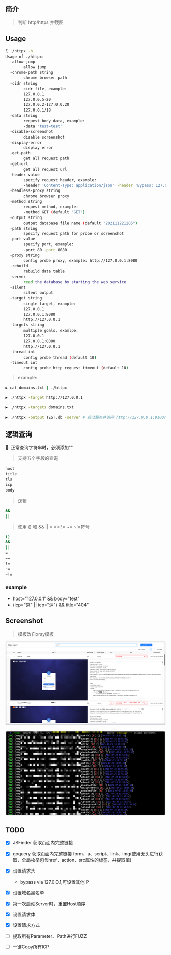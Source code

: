 ## 简介

> 判断 http/https 并截图

## Usage

```bash
ζ ./httpx -h
Usage of ./httpx:
  -allow-jump
    	allow jump
  -chrome-path string
    	chrome browser path
  -cidr string
    	cidr file, example:
    	127.0.0.1
    	127.0.0.5-20
    	127.0.0.2-127.0.0.20
    	127.0.0.1/18
  -data string
    	request body data, example:
    	-data 'test=test'
  -disable-screenshot
    	disable screenshot
  -display-error
    	display error
  -get-path
    	get all request path
  -get-url
    	get all request url
  -header value
    	specify request header, example:
    	-header 'Content-Type: application/json' -header 'Bypass: 127.0.0.1' (default [Content-Type: application/x-www-form-urlencoded])
  -headless-proxy string
    	chrome browser proxy
  -method string
    	request method, example:
    	-method GET (default "GET")
  -output string
    	output database file name (default "202111221205")
  -path string
    	specify request path for probe or screenshot
  -port value
    	specify port, example:
    	-port 80 -port 8080
  -proxy string
    	config probe proxy, example: http://127.0.0.1:8080
  -rebuild
    	rebuild data table
  -server
    	read the database by starting the web service
  -silent
    	silent output
  -target string
    	single target, example:
    	127.0.0.1
    	127.0.0.1:8080
    	http://127.0.0.1
  -targets string
    	multiple goals, examlpe:
    	127.0.0.1
    	127.0.0.1:8080
    	http://127.0.0.1
  -thread int
    	config probe thread (default 10)
  -timeout int
    	config probe http request timeout (default 10)
```

> example:

```bash
▶ cat domains.txt | ./httpx
```

```bash
▶ ./httpx -target http://127.0.0.1
```

```bash
▶ ./httpx -targets domains.txt
```

```bash
▶ ./httpx -output TEST.db -server # 启动服务并访问 http://127.0.0.1:9100/
```

## 逻辑查询

📢: 正常查询字符串时，必须添加""

> 支持五个字段的查询

```bash
host
title
tls
icp
body
```

> 逻辑

```bash
&&
||
```

> 使用 () 和 && || = == != ~= ~!=符号

```bash
()
&&
||
=
==
!=
~=
~!=
```

### example

- host="127.0.0.1" && body="test"
- (icp="京" || icp="沪") && title="404"

## Screenshot

> 模板改自xray模板

![image-20211008173535817](.images/image-20211008173535817.png)

![image-20210723135945748](.images/image-20210723135945748.png)

## TODO

- [x] JSFinder 获取页面内完整链接
- [x] goquery 获取页面内完整链接 form、a、script、link、img(使用无头进行获取，全局枚举包含href、action、src属性的标签，并提取值)
- [x] 设置请求头

  - bypass via 127.0.0.1,可设置其他IP

- [x] 设置域名黑名单
- [x] 第一次启动Server时，重置Host顺序
- [x] 设置请求体
- [x] 设置请求方式
- [ ] 提取所有Parameter、Path进行FUZZ
- [ ] 一键Copy所有ICP
